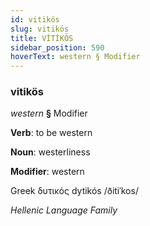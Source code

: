 ```yaml
---
id: vitikös
slug: vitikös
title: VİTİKÖS
sidebar_position: 590
hoverText: western § Modifier
---
```


### vitikös

*western* **§** Modifier

**Verb**: to be western

**Noun**: westerliness

**Modifier**: western

Greek δυτικός dytikós /ðitiˈkos/

*Hellenic Language Family*